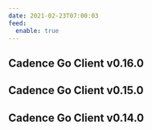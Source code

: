 ```yaml
---
date: 2021-02-23T07:00:03
feed:
  enable: true
---
```


## Cadence Go Client v0.16.0
<release-notes
  owner="uber-go"
  repo="cadence-client"
  tag="v0.16.0"
/>

## Cadence Go Client v0.15.0
<release-notes
  owner="uber-go"
  repo="cadence-client"
  tag="v0.15.0"
/>

## Cadence Go Client v0.14.0
<release-notes
  owner="uber-go"
  repo="cadence-client"
  tag="v0.14.0"
/>
